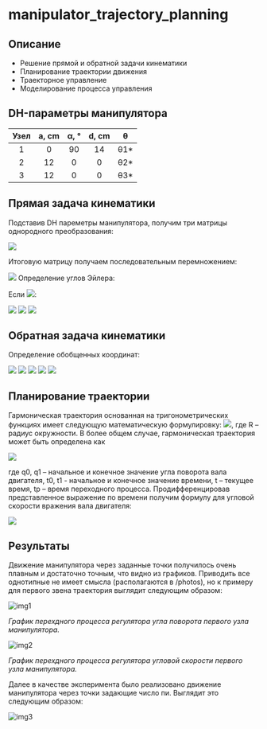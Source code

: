 # manipulator_trajectory_planning
## Описание
- Решение прямой и обратной задачи кинематики
- Планирование траектории движения
- Траекторное управление
- Моделирование процесса управления

## DH-параметры манипулятора
| Узел | a, cm | α, ° | d, cm | θ |
|:----:|:------:|:------------:|:------:|:-------:|
| 1 | 0 | 90 | 14 | θ1* |
| 2 | 12 | 0 | 0 | θ2* |
|3| 12 | 0 | 0 | θ3* |

## Прямая задача кинематики
Подставив DH пареметры манипулятора, получим три матрицы однородного преобразования:  

<img src="https://latex.codecogs.com/gif.latex?T_i=\begin{bmatrix}cos(\theta)&-sin(\theta)cos(\alpha)&sin(\theta)sin(\alpha)&a\cdot\cos(\theta)\\sin(\theta)&cos(\theta)cos(\alpha)&-cos(\theta)sin(\alpha)&a\cdot\sin(\alpha)\\0&sin(\alpha)&cos(\alpha)&d\\0&0&0&1\end{bmatrix}">  

Итоговую матрицу получаем последовательным перемножением:  

<img src="https://latex.codecogs.com/gif.latex?T=T_1\cdot\;T_2\cdot\;T_3=\begin{bmatrix}r_1_1&r_1_2&r_1_3&x\\r_2_1&r_2_2&r_2_3&y\\r_3_1&r_3_2&r_3_3&z\\0&0&0&1\end{bmatrix}">  
Определение углов Эйлера:  

Если <img src="https://latex.codecogs.com/gif.latex?r_3_3\neq\pm\1">:  

<img src="https://latex.codecogs.com/gif.latex?\theta=atan2(\pm\sqrt{1-r_3_3^2},r_3_3)">  

<img src="https://latex.codecogs.com/gif.latex?\phi=atan2(\pm\;r_2_3,\pm\;r_1_3)">  

<img src="https://latex.codecogs.com/gif.latex?\psi=atan2(\pm\;r_3_2,\mp\;r_3_1)">

## Обратная задача кинематики
Определение обобщенных координат:  

<img src="https://latex.codecogs.com/gif.latex?\theta_1=atan2(y,x)">  

<img src="https://latex.codecogs.com/gif.latex?l_horizontal=\sqrt{x^2+y^2}">  

<img src="https://latex.codecogs.com/gif.latex?l_diagonal=\sqrt{x^2+y^2+(z-d_1)^2}">  

<img src="https://latex.codecogs.com/gif.latex?\theta_2=atan(\frac{l_h}{z-d_1})-acos(\frac{a_2^2+l_d^2-a_3^2}{2\cdot{a_2}\cdot{l_d}})">  

<img src="https://latex.codecogs.com/gif.latex?\theta_3=\pi-acos(\frac{a_2^2+a_3^2-l_d^2}{2\cdot{a_2}\cdot{a_3}})">  


## Планирование траектории
Гармоническая траектория основанная на тригонометрических функциях имеет
следующую математическую формулировку:
<img src="https://latex.codecogs.com/gif.latex?s(\theta)=R(1-cos(\theta))">, 
где R – радиус окружности.
В более общем случае, гармоническая траектория может быть определена как  

<img src="https://latex.codecogs.com/gif.latex?q(t)=\frac{q_1-q_0}{2}(1-cos(\frac{t-t_0}{t_p}))+q_0">  

где q0, q1 – начальное и конечное значение угла поворота вала двигателя, t0, t1 - начальное и
конечное значение времени, t – текущее время, tp – время переходного процесса.
Продифференцировав представленное выражение по времени получим формулу для
угловой скорости вражения вала двигателя:  

<img src="https://latex.codecogs.com/gif.latex?\dot{q}(t)=\frac{\pi(q_1-q_0)}{2t_p}sin(\frac{\pi(t-t_0)}{t_p})">  

## Результаты
Движение манипулятора через заданные точки получилось очень плавным и достаточно точным, что видно из графиков. Приводить все однотипные не имеет смысла (располагаются в /photos), но к примеру для первого звена траектория выглядит следующим образом:  

![img1](https://github.com/sdupak/manipulator_trajectory_planning/blob/master/photos/comb1.png)  

*График перехдного процесса регулятора угла поворота первого узла манипулятора.*  

![img2](https://github.com/sdupak/manipulator_trajectory_planning/blob/master/photos/vel1.png)    

*График перехдного процесса регулятора угловой скорости первого узла манипулятора.*  

Далее в качестве эксперимента было реализовано движение манипулятора через точки задающие число пи. Выглядит это следующим образом:  

![img3](https://github.com/sdupak/manipulator_trajectory_planning/blob/master/photos/PI.png)
